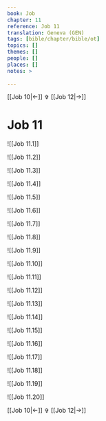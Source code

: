 ```yaml
---
book: Job
chapter: 11
reference: Job 11
translation: Geneva (GEN)
tags: [bible/chapter/bible/ot]
topics: []
themes: []
people: []
places: []
notes: >
  
---
```


[[Job 10|<-]] ✞ [[Job 12|->]]

# Job 11

![[Job 11.1]]

![[Job 11.2]]

![[Job 11.3]]

![[Job 11.4]]

![[Job 11.5]]

![[Job 11.6]]

![[Job 11.7]]

![[Job 11.8]]

![[Job 11.9]]

![[Job 11.10]]

![[Job 11.11]]

![[Job 11.12]]

![[Job 11.13]]

![[Job 11.14]]

![[Job 11.15]]

![[Job 11.16]]

![[Job 11.17]]

![[Job 11.18]]

![[Job 11.19]]

![[Job 11.20]]

[[Job 10|<-]] ✞ [[Job 12|->]]
